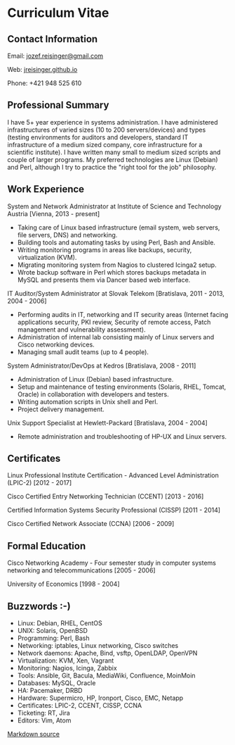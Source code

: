 Curriculum Vitae
================

Contact Information
-------------------

Email: <jozef.reisinger@gmail.com>

Web: [jreisinger.github.io](http://jreisinger.github.io)

Phone: +421 948 525 610

Professional Summary
--------------------

I have 5+ year experience in systems administration. I have administered
infrastructures of varied sizes (10 to 200 servers/devices) and types (testing
environments for auditors and developers, standard IT infrastructure of a
medium sized company, core infrastructure for a scientific institute). I have
written many small to medium sized scripts and couple of larger programs. My
preferred technologies are Linux (Debian) and Perl, although I try to practice
the "right tool for the job" philosophy.

Work Experience
---------------

System and Network Administrator
at Institute of Science and Technology Austria [Vienna, 2013 - present]

* Taking care of Linux based infrastructure (email system, web servers, file
  servers, DNS) and networking.
* Building tools and automating tasks by using Perl, Bash and Ansible.
* Writing monitoring programs in areas like backups, security, virtualization
  (KVM).
* Migrating monitoring system from Nagios to clustered Icinga2 setup.
* Wrote backup software in Perl which stores backups metadata in MySQL and
  presents them via Dancer based web interface.

IT Auditor/System Administrator
at Slovak Telekom [Bratislava, 2011 - 2013, 2004 - 2006]

* Performing audits in IT, networking and IT security areas (Internet facing
  applications security, PKI review, Security of remote access, Patch 
  management and vulnerability assessment).
* Administration of internal lab consisting mainly of Linux servers and Cisco
  networking devices.
* Managing small audit teams (up to 4 people).

System Administrator/DevOps
at Kedros [Bratislava, 2008 - 2011]

* Administration of Linux (Debian) based infrastructure.
* Setup and maintenance of testing environments (Solaris, RHEL, Tomcat, Oracle)
  in collaboration with developers and testers.
* Writing automation scripts in Unix shell and Perl.
* Project delivery management.

Unix Support Specialist
at Hewlett-Packard [Bratislava, 2004 - 2004]

* Remote administration and troubleshooting of HP-UX and Linux servers.

Certificates
------------

Linux Professional Institute Certification - Advanced Level Administration 
(LPIC-2) [2012 - 2017]

Cisco Certified Entry Networking Technician (CCENT) [2013 - 2016]

Certified Information Systems Security Professional (CISSP) [2011 - 2014]

Cisco Certified Network Associate (CCNA) [2006 - 2009]

Formal Education
----------------

Cisco Networking Academy - Four semester study in computer systems networking 
and telecommunications [2005 - 2006]

University of Economics [1998 - 2004]

Buzzwords :-)
-------------

* Linux: Debian, RHEL, CentOS
* UNIX: Solaris, OpenBSD
* Programming: Perl, Bash
* Networking: iptables, Linux networking, Cisco switches
* Network daemons: Apache, Bind, vsftp, OpenLDAP, OpenVPN
* Virtualization: KVM, Xen, Vagrant
* Monitoring: Nagios, Icinga, Zabbix
* Tools: Ansible, Git, Bacula, MediaWiki, Confluence, MoinMoin
* Databases: MySQL, Oracle
* HA: Pacemaker, DRBD
* Hardware: Supermicro, HP, Ironport, Cisco, EMC, Netapp
* Certificates: LPIC-2, CCENT, CISSP, CCNA
* Ticketing: RT, Jira
* Editors: Vim, Atom

[Markdown source](cv.md)
